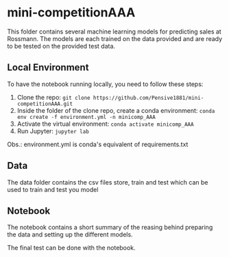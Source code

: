 # mini-competitionAAA

This folder contains several machine learning models for predicting sales at Rossmann. The models are each trained on the data provided and are ready to be tested on the provided test data.

## Local Environment

To have the notebook running locally, you need to follow these steps:

1) Clone the repo: `git clone https://github.com/Pensive1881/mini-competitionAAA.git`
2) Inside the folder of the clone repo, create a conda environment: `conda env create -f environment.yml -n minicomp_AAA`
3) Activate the virtual environment: `conda activate minicomp_AAA`
4) Run Jupyter: `jupyter lab`

Obs.: environment.yml is conda's equivalent of requirements.txt

## Data

The data folder contains the csv files store, train and test which can be used to train and test you model

## Notebook
 
The notebook contains a short summary of the reasing behind preparing the data and setting up the different models. 

The final test can be done with the notebook.
